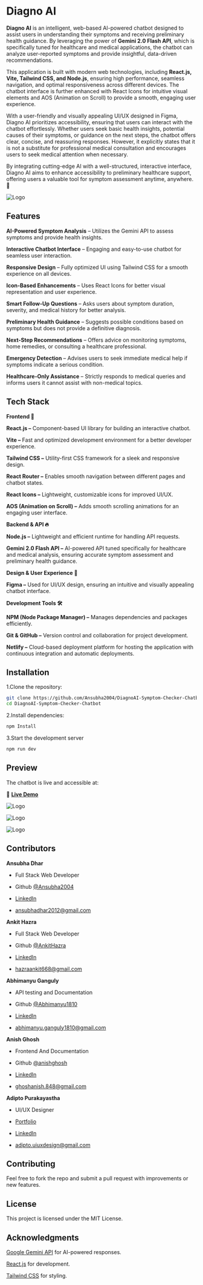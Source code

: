 
# Diagno AI



**Diagno AI** is an intelligent, web-based AI-powered chatbot designed to assist users in understanding their symptoms and receiving preliminary health guidance. By leveraging the power of **Gemini 2.0 Flash API**, which is specifically tuned for healthcare and medical applications, the chatbot can analyze user-reported symptoms and provide insightful, data-driven recommendations.

This application is built with modern web technologies, including **React.js, Vite, Tailwind CSS, and Node.js**, ensuring high performance, seamless navigation, and optimal responsiveness across different devices. The chatbot interface is further enhanced with React Icons for intuitive visual elements and AOS (Animation on Scroll) to provide a smooth, engaging user experience.

With a user-friendly and visually appealing UI/UX designed in Figma, Diagno AI prioritizes accessibility, ensuring that users can interact with the chatbot effortlessly. Whether users seek basic health insights, potential causes of their symptoms, or guidance on the next steps, the chatbot offers clear, concise, and reassuring responses. However, it explicitly states that it is not a substitute for professional medical consultation and encourages users to seek medical attention when necessary.

By integrating cutting-edge AI with a well-structured, interactive interface, Diagno AI aims to enhance accessibility to preliminary healthcare support, offering users a valuable tool for symptom assessment anytime, anywhere. 🚀

![Logo](https://res.cloudinary.com/dtlf7jvw7/image/upload/v1741445884/rcqq35lab6czquky70kf.png)


## Features



**AI-Powered Symptom Analysis**  – Utilizes the Gemini API to assess symptoms and provide health insights.

**Interactive Chatbot Interface** – Engaging and easy-to-use chatbot for seamless user interaction.

**Responsive Design** – Fully optimized UI using Tailwind CSS for a smooth experience on all devices.

**Icon-Based Enhancements** – Uses React Icons for better visual representation and user experience.

**Smart Follow-Up Questions** – Asks users about symptom duration, severity, and medical history for better analysis.

**Preliminary Health Guidance** – Suggests possible conditions based on symptoms but does not provide a definitive diagnosis.

**Next-Step Recommendations** – Offers advice on monitoring symptoms, home remedies, or consulting a healthcare professional.

**Emergency Detection** – Advises users to seek immediate medical help if symptoms indicate a serious condition.

**Healthcare-Only Assistance** – Strictly responds to medical queries and informs users it cannot assist with non-medical topics.



## Tech Stack

**Frontend 🎨**

**React.js –** Component-based UI library for building an interactive chatbot.

**Vite –** Fast and optimized development environment for a better developer experience.

**Tailwind CSS –** Utility-first CSS framework for a sleek and responsive design.

**React Router –** Enables smooth navigation between different pages and chatbot states.

**React Icons –** Lightweight, customizable icons for improved UI/UX.

**AOS (Animation on Scroll) –** Adds smooth scrolling animations for an engaging user interface.

**Backend & API 🔥**

**Node.js –** Lightweight and efficient runtime for handling API requests.

**Gemini 2.0 Flash API –** AI-powered API tuned specifically for healthcare and medical analysis, ensuring accurate symptom assessment and preliminary health guidance.

**Design & User Experience 🎨**

**Figma –** Used for UI/UX design, ensuring an intuitive and visually appealing chatbot interface.

**Development Tools 🛠️**

**NPM (Node Package Manager) –** Manages dependencies and packages efficiently.

**Git & GitHub –** Version control and collaboration for project development.

**Netlify –** Cloud-based deployment platform for hosting the application with continuous integration and automatic deployments.


## Installation

1.Clone the repository:

```bash
git clone https://github.com/Ansubha2004/DiagnoAI-Symptom-Checker-Chatbot.git
cd DiagnoAI-Symptom-Checker-Chatbot
```
2.Install dependencies:

```bash
npm Install
```

3.Start the development server

```bash
npm run dev
```
## Preview

The chatbot is live and accessible at:  

🔗 **[Live Demo](https://your-live-link.netlify.app/)** 

![Logo](https://res.cloudinary.com/dtlf7jvw7/image/upload/v1741451438/fsvwqwuftbjfqczu3gsc.png)

![Logo](https://res.cloudinary.com/dtlf7jvw7/image/upload/v1741451437/tcfdltsonxnvdylymmcx.png)

![Logo](https://res.cloudinary.com/dtlf7jvw7/image/upload/v1741451437/tyetxpkpxs0hbzihrshs.png)
## Contributors

**Ansubha Dhar**

- Full Stack Web Developer

- Github [@Ansubha2004](https://github.com/Ansubha2004/)

- [LinkedIn](https://www.linkedin.com/in/ansubha-dhar-856176296?utm_source=share&utm_campaign=share_via&utm_content=profile&utm_medium=android_app)

- ansubhadhar2012@gmail.com

**Ankit Hazra**

- Full Stack Web Developer

- Github [@AnkitHazra](https://github.com/AnkitHazra)

- [LinkedIn](https://www.linkedin.com/in/hazraankit2005/)

- hazraankit668@gmail.com

**Abhimanyu Ganguly**

- API testing and Documentation

- Github [@Abhimanyu1810]( https://github.com/Abhimanyu1810)

- [LinkedIn](https://www.linkedin.com/in/abhimanyu-ganguly-12b66b28b?utm_source=share&utm_campaign=share_via&utm_content=profile&utm_medium=android_app)

- abhimanyu.ganguly1810@gmail.com

**Anish Ghosh**

- Frontend And Documentation

- Github [@anishghosh](https://github.com/Ianishghosh)

- [LinkedIn](https://www.linkedin.com/in/anish-ghosh-284892282/)

- ghoshanish.848@gmail.com

**Adipto Purakayastha**

- UI/UX Designer

- [Portfolio](https://adiptodesignx.notion.site/Hi-I-m-Adipto-UI-UX-Designer-19109703660080e58a53dc6bc31614e7?pvs=4)

- [LinkedIn](https://www.linkedin.com/in/adipto-purakayastha-a13346270/)

- adipto.uiuxdesign@gmail.com
## Contributing

Feel free to fork the repo and submit a pull request with improvements or new features.

## License

This project is licensed under the MIT License.

## Acknowledgments

[Google Gemini API](https://ai.google.dev/) for AI-powered responses.

[React.js](https://react.dev/) for development.

[Tailwind CSS](https://tailwindcss.com/) for styling.


